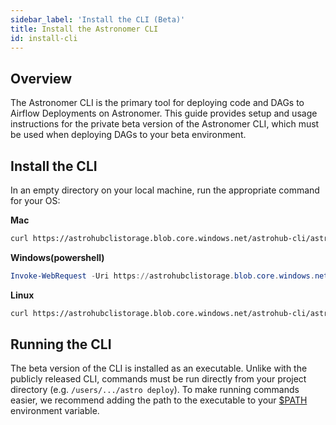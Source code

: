 ```yaml
---
sidebar_label: 'Install the CLI (Beta)'
title: Install the Astronomer CLI
id: install-cli
---
```


## Overview

The Astronomer CLI is the primary tool for deploying code and DAGs to Airflow Deployments on Astronomer. This guide provides setup and usage instructions for the private beta version of the Astronomer CLI, which must be used when deploying DAGs to your beta environment.

## Install the CLI

In an empty directory on your local machine, run the appropriate command for your OS:

**Mac**

```bash
curl https://astrohubclistorage.blob.core.windows.net/astrohub-cli/astro_0.2.1-gen2_darwin_amd64/astro -o astro && chmod +x astro
```

**Windows(powershell)**

```powershell
Invoke-WebRequest -Uri https://astrohubclistorage.blob.core.windows.net/astrohub-cli/astro_0.2.1-gen2_windows_amd64/astro.exe -OutFile astro.exe
```

**Linux**

```bash
curl https://astrohubclistorage.blob.core.windows.net/astrohub-cli/astro_0.2.1-gen2_linux_amd64/astro -o astro && chmod +x astro
```

## Running the CLI

The beta version of the CLI is installed as an executable. Unlike with the publicly released CLI, commands must be run directly from your project directory (e.g. `/users/.../astro deploy`). To make running commands easier, we recommend adding the path to the executable to your [$PATH](https://linuxize.com/post/how-to-add-directory-to-path-in-linux/) environment variable.
